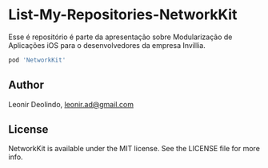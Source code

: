 # List-My-Repositories-NetworkKit
Esse é repositório é parte da apresentação sobre Modularização de Aplicações iOS para o desenvolvedores da empresa Invillia.

```ruby
pod 'NetworkKit'
```

## Author

Leonir Deolindo, leonir.ad@gmail.com

## License

NetworkKit is available under the MIT license. See the LICENSE file for more info.
